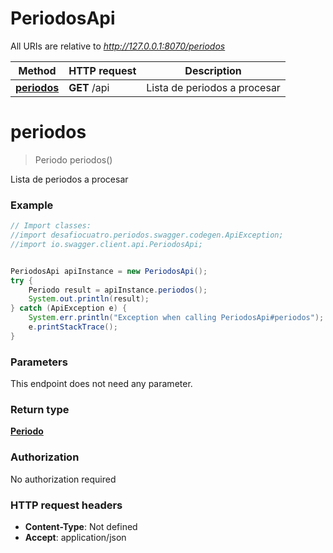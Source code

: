# PeriodosApi

All URIs are relative to *http://127.0.0.1:8070/periodos*

Method | HTTP request | Description
------------- | ------------- | -------------
[**periodos**](PeriodosApi.md#periodos) | **GET** /api | Lista de periodos a procesar


<a name="periodos"></a>
# **periodos**
> Periodo periodos()

Lista de periodos a procesar

### Example
```java
// Import classes:
//import desafiocuatro.periodos.swagger.codegen.ApiException;
//import io.swagger.client.api.PeriodosApi;


PeriodosApi apiInstance = new PeriodosApi();
try {
    Periodo result = apiInstance.periodos();
    System.out.println(result);
} catch (ApiException e) {
    System.err.println("Exception when calling PeriodosApi#periodos");
    e.printStackTrace();
}
```

### Parameters
This endpoint does not need any parameter.

### Return type

[**Periodo**](Periodo.md)

### Authorization

No authorization required

### HTTP request headers

 - **Content-Type**: Not defined
 - **Accept**: application/json

